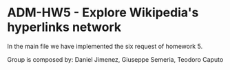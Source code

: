 # ADM-HW5 - Explore Wikipedia's hyperlinks network

In the main file we have implemented the six request of homework 5.

Group is composed by: Daniel Jimenez, Giuseppe Semeria, Teodoro Caputo
